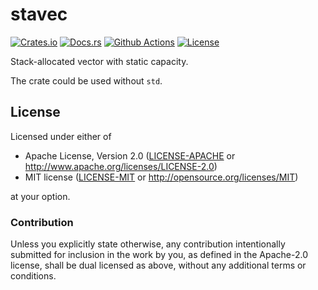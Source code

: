 # stavec

[![Crates.io][crates_badge]][crates]
[![Docs.rs][docs_badge]][docs]
[![Github Actions][github_badge]][github]
[![License][license_badge]][license]

[crates_badge]: https://img.shields.io/crates/v/stavec.svg
[docs_badge]: https://docs.rs/stavec/badge.svg
[github_badge]: https://github.com/agerasev/stavec/actions/workflows/test.yml/badge.svg
[license_badge]: https://img.shields.io/crates/l/stavec.svg

[crates]: https://crates.io/crates/stavec
[docs]: https://docs.rs/stavec
[github]: https://github.com/agerasev/stavec/actions/workflows/test.yml
[license]: #license

Stack-allocated vector with static capacity.

The crate could be used without `std`.

## License

Licensed under either of

 * Apache License, Version 2.0 ([LICENSE-APACHE](LICENSE-APACHE) or http://www.apache.org/licenses/LICENSE-2.0)
 * MIT license ([LICENSE-MIT](LICENSE-MIT) or http://opensource.org/licenses/MIT)

at your option.

### Contribution

Unless you explicitly state otherwise, any contribution intentionally submitted
for inclusion in the work by you, as defined in the Apache-2.0 license, shall be dual licensed as above, without any
additional terms or conditions.
